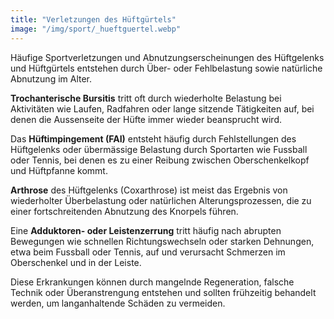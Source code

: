 ```yaml
---
title: "Verletzungen des Hüftgürtels"
image: "/img/sport/_hueftguertel.webp"
---
```


Häufige Sportverletzungen und Abnutzungserscheinungen des Hüftgelenks und Hüftgürtels entstehen durch Über- oder Fehlbelastung sowie natürliche Abnutzung im Alter. 

**Trochanterische Bursitis** tritt oft durch wiederholte Belastung bei Aktivitäten wie Laufen, Radfahren oder lange sitzende Tätigkeiten auf, bei denen die Aussenseite der Hüfte immer wieder beansprucht wird. 

Das **Hüftimpingement (FAI)** entsteht häufig durch Fehlstellungen des Hüftgelenks oder übermässige Belastung durch Sportarten wie Fussball oder Tennis, bei denen es zu einer Reibung zwischen Oberschenkelkopf und Hüftpfanne kommt. 

**Arthrose** des Hüftgelenks (Coxarthrose) ist meist das Ergebnis von wiederholter Überbelastung oder natürlichen Alterungsprozessen, die zu einer fortschreitenden Abnutzung des Knorpels führen. 

Eine **Adduktoren- oder Leistenzerrung** tritt häufig nach abrupten Bewegungen wie schnellen Richtungswechseln oder starken Dehnungen, etwa beim Fussball oder Tennis, auf und verursacht Schmerzen im Oberschenkel und in der Leiste. 

Diese Erkrankungen können durch mangelnde Regeneration, falsche Technik oder Überanstrengung entstehen und sollten frühzeitig behandelt werden, um langanhaltende Schäden zu vermeiden.